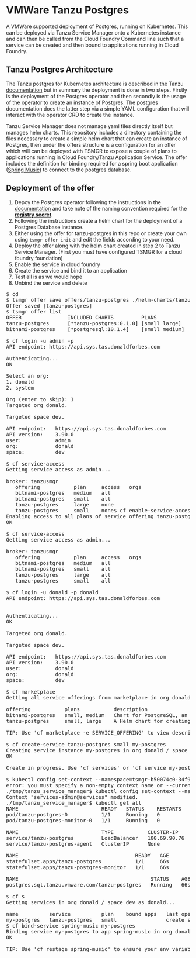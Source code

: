 
# VMWare Tanzu Postgres

A VMWare supported deployment of Postgres, running on Kubernetes.  This can be deployed via Tanzu Service Manager onto a Kubernetes instance and can then be called from the Cloud Foundry Command line such that a service can be created and then bound to applications running in Cloud Foundry.

## Tanzu Postgres Architecture
The Tanzu postgres for Kubernetes architecture is described in the Tanzu [documentation](https://postgres-kubernetes.docs.pivotal.io/about.html) but in summary the deployment is done in two steps.  Firstly is the deployment of the Postgres operator and then secondly is the usage of the operator to create an instance of Postgres.  The postgres documentation does the latter step via a simple YAML configuration that will interact with the operator CRD to create the instance.  

Tanzu Service Manager does not manage yaml files directly itself but manages helm charts.  This repository includes a directory containing the files necessary to create a simple helm chart that can create an instance of Postgres, then under the offers structure is a configuration for an offer which will can be deployed with TSMGR to expose a couple of plans to applications running in Cloud Foundry/Tanzu Application Service.  The offer includes the definition for binding required for a spring boot application ([Spring Music](https://github.com/cloudfoundry-samples/spring-music)) to connect to the postgres database.

## Deployment of the offer

1. Depoy the Postgres operator following the instructions in the [documentation](https://postgres-kubernetes.docs.pivotal.io/installing.html) and take note of the naming convention required for the **[registry secret](https://github.com/DonForbes/tanzu_service_manager/tree/main/helm-charts/tanzu-postgres)**.  
2. Following the instructions create a helm chart for the deployment of a Postgres Database instance.
3. Either using the offer for tanzu-postgres in this repo or create your own using ``tsmgr offer init`` and edit the fields according to your need.
4. Deploy the offer along with the helm chart created in step 2 to Tanzu Service Manager.  (First you must have configured TSMGR for a cloud foundry foundation)
5. Enable the service in cloud foundry
6. Create the service and bind it to an application
7. Test all is as we would hope
8. Unbind the service and delete

<pre>
$ cd <Base Directory of the tanzu_service_manager>
$ tsmgr offer save offers/tanzu-postgres ./helm-charts/tanzu-postgres-0.1.0.tgz
Offer saved [tanzu-postgres]
$ tsmgr offer list
OFFER           	INCLUDED CHARTS        	PLANS
tanzu-postgres  	[*tanzu-postgres:0.1.0]	[small large]
bitnami-postgres	[*postgresql:10.1.4]   	[small medium]

$ cf login -u admin -p <PASSWORD>
API endpoint: https://api.sys.tas.donaldforbes.com

Authenticating...
OK

Select an org:
1. donald
2. system

Org (enter to skip): 1
Targeted org donald.

Targeted space dev.

API endpoint:   https://api.sys.tas.donaldforbes.com
API version:    3.90.0
user:           admin
org:            donald
space:          dev

$ cf service-access
Getting service access as admin...

broker: tanzusmgr
   offering           plan     access   orgs
   bitnami-postgres   medium   all
   bitnami-postgres   small    all
   tanzu-postgres     large    none
   tanzu-postgres     small    none$ cf enable-service-access tanzu-postgres
Enabling access to all plans of service offering tanzu-postgres for all orgs as admin...
OK

$ cf service-access
Getting service access as admin...

broker: tanzusmgr
   offering           plan     access   orgs
   bitnami-postgres   medium   all
   bitnami-postgres   small    all
   tanzu-postgres     large    all
   tanzu-postgres     small    all
   
$ cf login -u donald -p donald
API endpoint: https://api.sys.tas.donaldforbes.com


Authenticating...
OK

Targeted org donald.

Targeted space dev.

API endpoint:   https://api.sys.tas.donaldforbes.com
API version:    3.90.0
user:           donald
org:            donald
space:          dev

$ cf marketplace
Getting all service offerings from marketplace in org donald / space dev as donald...

offering           plans           description                                                                                                                                     broker
bitnami-postgres   small, medium   Chart for PostgreSQL, an object-relational database management system (ORDBMS) with an emphasis on extensibility and on standards-compliance.   tanzusmgr
tanzu-postgres     small, large    A Helm chart for creating the Tanzu Postgress instance for Kubernetes instance.                                                                 tanzusmgr

TIP: Use 'cf marketplace -e SERVICE_OFFERING' to view descriptions of individual plans of a given service offering.

$ cf create-service tanzu-postgres small my-postgres
Creating service instance my-postgres in org donald / space dev as donald...
OK

Create in progress. Use 'cf services' or 'cf service my-postgres' to check operation status.

$ kubectl config set-context --namespace=tsmgr-b50074c0-34f9-4858-8dd2-26b34bfa1a0b
error: you must specify a non-empty context name or --current
./tmp/tanzu_service_manager$ kubectl config set-context --namespace=tsmgr-b50074c0-34f9-4858-8dd2-26b34bfa1a0b --current
Context "services-admin@services" modified.
./tmp/tanzu_service_manager$ kubectl get all
NAME                           READY   STATUS    RESTARTS   AGE
pod/tanzu-postgres-0           1/1     Running   0          66s
pod/tanzu-postgres-monitor-0   1/1     Running   0          66s

NAME                           TYPE           CLUSTER-IP     EXTERNAL-IP                                                              PORT(S)          AGE
service/tanzu-postgres         LoadBalancer   100.69.90.76   ac585b5fa1eac40e09ec85c57bf62865-661569893.eu-west-2.elb.amazonaws.com   5432:31147/TCP   66s
service/tanzu-postgres-agent   ClusterIP      None           <none>                                                                   <none>           66s

NAME                                      READY   AGE
statefulset.apps/tanzu-postgres           1/1     66s
statefulset.apps/tanzu-postgres-monitor   1/1     66s

NAME                                           STATUS    AGE
postgres.sql.tanzu.vmware.com/tanzu-postgres   Running   66s

$ cf s
Getting services in org donald / space dev as donald...

name          service          plan    bound apps   last operation     broker      upgrade available
my-postgres   tanzu-postgres   small                create succeeded   tanzusmgr   no
$ cf bind-service spring-music my-postgres
Binding service my-postgres to app spring-music in org donald / space dev as donald...
OK

TIP: Use 'cf restage spring-music' to ensure your env variable changes take effect

</pre>
